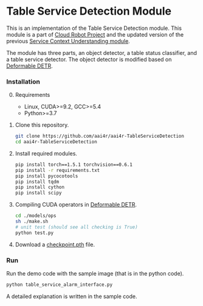 # Table Service Detection Module

This is an implementation of the Table Service Detection module.
This module is a part of [Cloud Robot Project](https://github.com/aai4r/aai4r-master) and the updated version of the previous [Service Context Understanding module](https://github.com/aai4r/aai4r-ServiceContextUnderstanding).

The module has three parts, an object detector, a table status classifier, and a table service detector.
The object detector is modified based on [Deformable DETR](https://github.com/fundamentalvision/Deformable-DETR).

### Installation
0. Requirements
   * Linux, CUDA>=9.2, GCC>=5.4
   * Python>=3.7


1. Clone this repository.
    ```bash
    git clone https://github.com/aai4r/aai4r-TableServiceDetection
    cd aai4r-TableServiceDetection
    ```

2. Install required modules.
    ```bash
    pip install torch==1.5.1 torchvision==0.6.1
    pip install -r requirements.txt
    pip install pycocotools
    pip install tqdm
    pip install cython
    pip install scipy
    ```

3. Compiling CUDA operators in [Deformable DETR](https://github.com/fundamentalvision/Deformable-DETR).
    ```bash
    cd ./models/ops
    sh ./make.sh
    # unit test (should see all checking is True)
    python test.py
    ```

4. Download a [checkpoint.pth](https://drive.google.com/file/d/1L4JduDlczm5M2tj_LSswGN2WSbYPNBaR/view?usp=sharing) file.

   
### Run
Run the demo code with the sample image (that is in the python code).
   ```bash
   python table_service_alarm_interface.py
   ```
A detailed explanation is written in the sample code.
